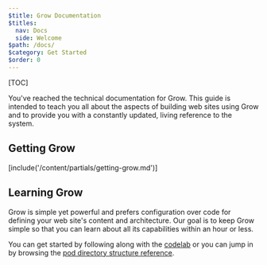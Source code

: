 ```yaml
---
$title: Grow Documentation
$titles:
  nav: Docs
  side: Welcome
$path: /docs/
$category: Get Started
$order: 0
---
```

[TOC]

You've reached the technical documentation for Grow. This guide is intended to teach you all about the aspects of building web sites using Grow and to provide you with a constantly updated, living reference to the system.

## Getting Grow

[include('/content/partials/getting-grow.md')]

## Learning Grow

Grow is simple yet powerful and prefers configuration over code for defining your web site's content and architecture. Our goal is to keep Grow simple so that you can learn about all its capabilities within an hour or less.

You can get started by following along with the [codelab]([url('/content/codelab/0.md')]) or you can jump in by browsing the [pod directory structure reference]([url('/content/docs/directory-structure.md')]).
